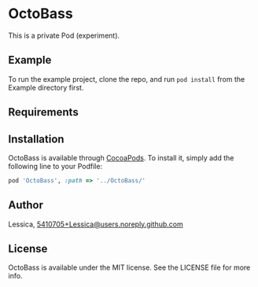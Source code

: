 # OctoBass

This is a private Pod (experiment).

## Example

To run the example project, clone the repo, and run `pod install` from the Example directory first.

## Requirements

## Installation

OctoBass is available through [CocoaPods](https://cocoapods.org). To install
it, simply add the following line to your Podfile:

```ruby
pod 'OctoBass', :path => '../OctoBass/'
```

## Author

Lessica, 5410705+Lessica@users.noreply.github.com

## License

OctoBass is available under the MIT license. See the LICENSE file for more info.
